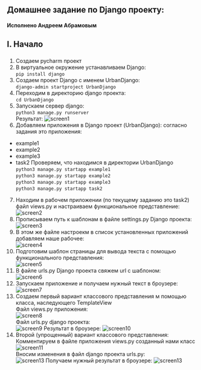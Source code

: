 ## Домашнее задание по Django проекту:

#### Исполнено Андреем Абрамовым

##  I. Начало
### 
1. Создаем pycharm проект
2. В виртуальное окружение устанавливаем Django:  
```pip install django```
3. Создаем проект Django с именем UrbanDjango:   
```django-admin startproject UrbanDjango``` 
4. Переходим в директорию django проекта:  
```cd UrbanDjango```
5. Запускаем сервер django:  
```python3 manage.py runserver```  
Результат:
![screen1](screens/runserver.png)  
6. Добавляем приложения в Django проект (UrbanDjango): согласно задания это приложения:
- example1
- example2
- example3
- task2
Проверяем, что находимся в директории UrbanDjango  
```python3 manage.py startapp example1```  
```python3 manage.py startapp example2```  
```python3 manage.py startapp example3```  
```python3 manage.py startapp task2```  
7. Находим в рабочем приложении (по текущему заданию это task2) файл views.py
и настраиваем функциональное представление:  
![screen2](screens/function_view.png)  
8. Прописываем путь к шаблонам в файле settings.py Django проекта:  
![screen3](screens/Templates_path.png)  
9. В этом же файле настроекм в список установленных приложений добавляем наше рабочее:  
![screen4](screens/Installed_apps.png)  
10. Подготовим шаблон страницы для вывода текста с помощью функционального представления:  
![screen5](screens/template_func.png)  
11. В файле urls.py Django проекта свяжем url с шаблоном:  
![screen6](screens/path_func.png)  
12. Запускаем приложение и получаем нужный текст в броузере:  
![screen7](screens/res_func.png)  
13. Создаем первый вариант классового представления м помощью класса, наследующего TemplateView  
Файл views.py приложения:  
![screen8](screens/view_class.png)  
Файл urls.py django проекта:  
![screen9](screens/url_class.png)
Результат в броузере:
![screen10](screens/res_class.png)
14. Второй (упрощенный) вариант классового представления:  
Комментируем в файле приложения views.py созданный нами класс
![screen11](screens/view_class_comment.png)  
Вносим изменения в файл django проекта urls.py:  
![screen13](screens/url_class_light.png)
Получаем нужный результат в броузере:
![screen13](screens/res_class_light.png)



